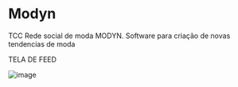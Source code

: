 # Modyn
TCC Rede social de moda MODYN. Software para criação de novas tendencias de moda


TELA DE FEED

![image](https://user-images.githubusercontent.com/51007820/82932746-45348200-9f5f-11ea-84fd-27fdfa6cbb9f.png)
